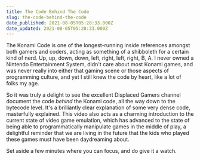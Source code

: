 ```yaml
---
title: The Code Behind The Code
slug: the-code-behind-the-code
date_published: 2021-08-05T05:28:33.000Z
date_updated: 2021-08-05T05:28:33.000Z
---
```


The Konami Code is one of the longest-running inside references amongst both gamers and coders, acting as something of a shibboleth for a certain kind of nerd. Up, up, down, down, left, right, left, right, B, A. I never owned a Nintendo Entertainment System, didn't care about most Konami games, and was never really into either that gaming scene or those aspects of programming culture, and yet I still knew the code by heart, like a lot of folks my age.

So it was truly a delight to see the excellent Displaced Gamers channel document the code *behind* the Konami code, all the way down to the bytecode level. It's a brilliantly clear explanation of some very dense code, masterfully explained. This video also acts as a charming introduction to the current state of video game emulation, which has advanced to the state of being able to programmatically manipulate games in the middle of play, a delightful reminder that we are living in the future that the kids who played these games must have been daydreaming about.

Set aside a few minutes where you can focus, and do give it a watch.
